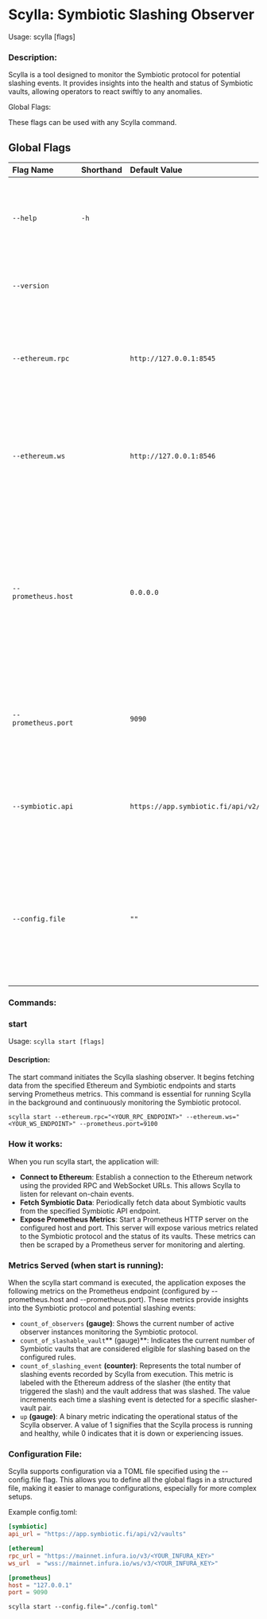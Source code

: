 # Scylla: Symbiotic Slashing Observer
Usage: scylla <command> [flags]

### Description:

Scylla is a tool designed to monitor the Symbiotic protocol for potential slashing events. It provides insights into the health and status of Symbiotic vaults, allowing operators to react swiftly to any anomalies.

Global Flags:

These flags can be used with any Scylla command.
## Global Flags

| Flag Name           | Shorthand | Default Value                 | Description                                                                      |
| :------------------ | :-------- | :---------------------------- | :------------------------------------------------------------------------------- |
| `--help`            | `-h`      |                               | Show context-sensitive help. Displays available commands and flags.              |
| `--version`         |           |                               | Show the current version of the Scylla application.                             |
| `--ethereum.rpc`    |           | `http://127.0.0.1:8545`       | The URL of the Ethereum RPC endpoint that Scylla will connect to for on-chain data. |
| `--ethereum.ws`     |           | `http://127.0.0.1:8546`       | The URL of the Ethereum WebSocket endpoint that Scylla will subscribe to for real-time event updates. |
| `--prometheus.host` |           | `0.0.0.0`                     | The network interface address on which the Prometheus metrics server will listen for incoming scrape requests. `0.0.0.0` means it will listen on all available network interfaces. |
| `--prometheus.port` |           | `9090`                        | The TCP port number on which the Prometheus metrics server will be accessible.      |
| `--symbiotic.api`   |           | `https://app.symbiotic.fi/api/v2/vaults` | The base URL of the Symbiotic API endpoint used to fetch information about Symbiotic vaults. |
| `--config.file`     |           | `""`                          | **[OPTIONAL]** Specifies the path to a TOML configuration file. Settings defined in this file will take precedence over any command-line flags. |

### Commands:

### start
Usage: `scylla start [flags]`

#### Description:

The start command initiates the Scylla slashing observer. It begins fetching data from the specified Ethereum and Symbiotic endpoints and starts serving Prometheus metrics. This command is essential for running Scylla in the background and continuously monitoring the Symbiotic protocol.


```
scylla start --ethereum.rpc="<YOUR_RPC_ENDPOINT>" --ethereum.ws="<YOUR_WS_ENDPOINT>" --prometheus.port=9100
``` 

### How it works:

When you run scylla start, the application will:

- **Connect to Ethereum**: Establish a connection to the Ethereum network using the provided RPC and WebSocket URLs. This allows Scylla to listen for relevant on-chain events.
- **Fetch Symbiotic Data**: Periodically fetch data about Symbiotic vaults from the specified Symbiotic API endpoint.
- **Expose Prometheus Metrics**: Start a Prometheus HTTP server on the configured host and port. This server will expose various metrics related to the Symbiotic protocol and the status of its vaults. These metrics can then be scraped by a Prometheus server for monitoring and alerting.
### Metrics Served (when start is running):

When the scylla start command is executed, the application exposes the following metrics on the Prometheus endpoint (configured by --prometheus.host and --prometheus.port). These metrics provide insights into the Symbiotic protocol and potential slashing events:

- `count_of_observers` **(gauge)**: Shows the current number of active observer instances monitoring the Symbiotic protocol.
- `count_of_slashable_vault`** (gauge)**: Indicates the current number of Symbiotic vaults that are considered eligible for slashing based on the configured rules.
- `count_of_slashing_event` **(counter)**: Represents the total number of slashing events recorded by Scylla from execution. This metric is labeled with the Ethereum address of the slasher (the entity that triggered the slash) and the vault address that was slashed. The value increments each time a slashing event is detected for a specific slasher-vault pair.
- `up` **(gauge)**: A binary metric indicating the operational status of the Scylla observer. A value of 1 signifies that the Scylla process is running and healthy, while 0 indicates that it is down or experiencing issues.


### Configuration File:

Scylla supports configuration via a TOML file specified using the --config.file flag. This allows you to define all the global flags in a structured file, making it easier to manage configurations, especially for more complex setups.

Example config.toml:

```toml
[symbiotic]
api_url = "https://app.symbiotic.fi/api/v2/vaults"

[ethereum]
rpc_url = "https://mainnet.infura.io/v3/<YOUR_INFURA_KEY>"
ws_url  = "wss://mainnet.infura.io/ws/v3/<YOUR_INFURA_KEY>"

[prometheus]
host = "127.0.0.1"
port = 9090
```


```
scylla start --config.file="./config.toml"
```

